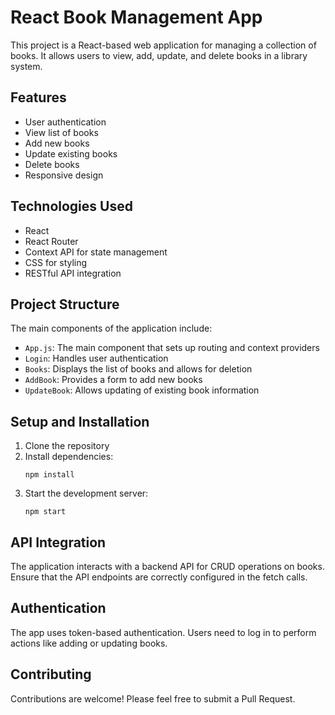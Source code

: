# React Book Management App

This project is a React-based web application for managing a collection of books. It allows users to view, add, update, and delete books in a library system.

## Features

- User authentication
- View list of books
- Add new books
- Update existing books
- Delete books
- Responsive design

## Technologies Used

- React
- React Router
- Context API for state management
- CSS for styling
- RESTful API integration

## Project Structure

The main components of the application include:

- `App.js`: The main component that sets up routing and context providers
- `Login`: Handles user authentication
- `Books`: Displays the list of books and allows for deletion
- `AddBook`: Provides a form to add new books
- `UpdateBook`: Allows updating of existing book information

## Setup and Installation

1. Clone the repository
2. Install dependencies:
   ```
   npm install
   ```
3. Start the development server:
   ```
   npm start
   ```

## API Integration

The application interacts with a backend API for CRUD operations on books. Ensure that the API endpoints are correctly configured in the fetch calls.

## Authentication

The app uses token-based authentication. Users need to log in to perform actions like adding or updating books.

## Contributing

Contributions are welcome! Please feel free to submit a Pull Request.
